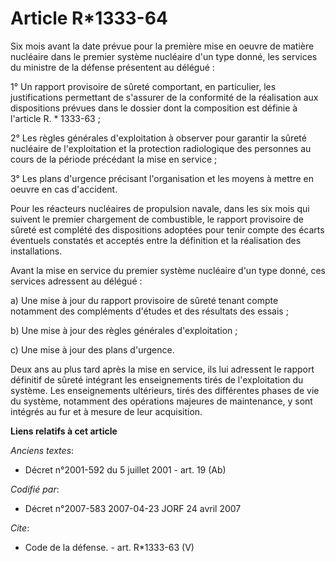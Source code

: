 # Article R*1333-64

Six mois avant la date prévue pour la première mise en oeuvre de matière nucléaire dans le premier système nucléaire d'un
type donné, les services du ministre de la défense présentent au délégué : 

1° Un rapport provisoire de sûreté comportant, en particulier, les justifications permettant de s'assurer de la conformité de
la réalisation aux dispositions prévues dans le dossier dont la composition est définie à l'article R. * 1333-63 ; 

2° Les règles générales d'exploitation à observer pour garantir la sûreté nucléaire de l'exploitation et la protection
radiologique des personnes au cours de la période précédant la mise en service ; 

3° Les plans d'urgence précisant l'organisation et les moyens à mettre en oeuvre en cas d'accident. 

Pour les réacteurs nucléaires de propulsion navale, dans les six mois qui suivent le premier chargement de combustible, le
rapport provisoire de sûreté est complété des dispositions adoptées pour tenir compte des écarts éventuels constatés et
acceptés entre la définition et la réalisation des installations. 

Avant la mise en service du premier système nucléaire d'un type donné, ces services adressent au délégué : 

a) Une mise à jour du rapport provisoire de sûreté tenant compte notamment des compléments d'études et des résultats des
essais ; 

b) Une mise à jour des règles générales d'exploitation ; 

c) Une mise à jour des plans d'urgence. 

Deux ans au plus tard après la mise en service, ils lui adressent le rapport définitif de sûreté intégrant les enseignements
tirés de l'exploitation du système. Les enseignements ultérieurs, tirés des différentes phases de vie du système, notamment
des opérations majeures de maintenance, y sont intégrés au fur et à mesure de leur acquisition.

**Liens relatifs à cet article**

_Anciens textes_:

  - Décret n°2001-592 du 5 juillet 2001 - art. 19 (Ab)

_Codifié par_:

  - Décret n°2007-583 2007-04-23 JORF 24 avril 2007

_Cite_:

  - Code de la défense. - art. R*1333-63 (V)
